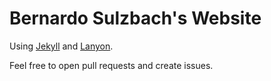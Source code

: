 # Bernardo Sulzbach's Website

Using [Jekyll](https://github.com/jekyll/jekyll) and [Lanyon](https://github.com/poole/lanyon).

Feel free to open pull requests and create issues.
